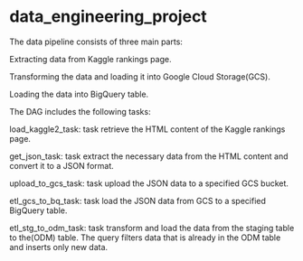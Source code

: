 # data_engineering_project
The data pipeline consists of three main parts:

Extracting data from Kaggle rankings page.

Transforming the data and loading it into Google Cloud Storage(GCS).

Loading the data into BigQuery table.

The DAG includes the following tasks:

load_kaggle2_task: task retrieve the HTML content of the Kaggle rankings page.

get_json_task: task extract the necessary data from the HTML content and convert it to a JSON format.

upload_to_gcs_task: task upload the JSON data to a specified GCS bucket.

etl_gcs_to_bq_task: task load the JSON data from GCS to a specified BigQuery table.

etl_stg_to_odm_task: task transform and load the data from the staging table to the(ODM) table. The query filters data that is already in the ODM table and inserts only new data.

